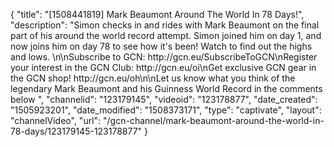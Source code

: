 {
    "title": "[1508441819] Mark Beaumont Around The World In 78 Days!",
    "description": "Simon checks in and rides with Mark Beaumont on the final part of his around the world record attempt. Simon joined him on day 1, and now joins him on day 78 to see how it's been! Watch to find out the highs and lows.  \n\nSubscribe to GCN: http:\/\/gcn.eu\/SubscribeToGCN\nRegister your interest in the GCN Club: http:\/\/gcn.eu\/oi\nGet exclusive GCN gear in the GCN shop! http:\/\/gcn.eu\/oh\n\nLet us know what you think of the legendary Mark Beaumont and his Guinness World Record in the comments below ",
    "channelid": "123179145",
    "videoid": "123178877",
    "date_created": "1505923201",
    "date_modified": "1508373171",
    "type": "captivate",
    "layout": "channelVideo",
    "url": "\/gcn-channel\/mark-beaumont-around-the-world-in-78-days\/123179145-123178877"
}